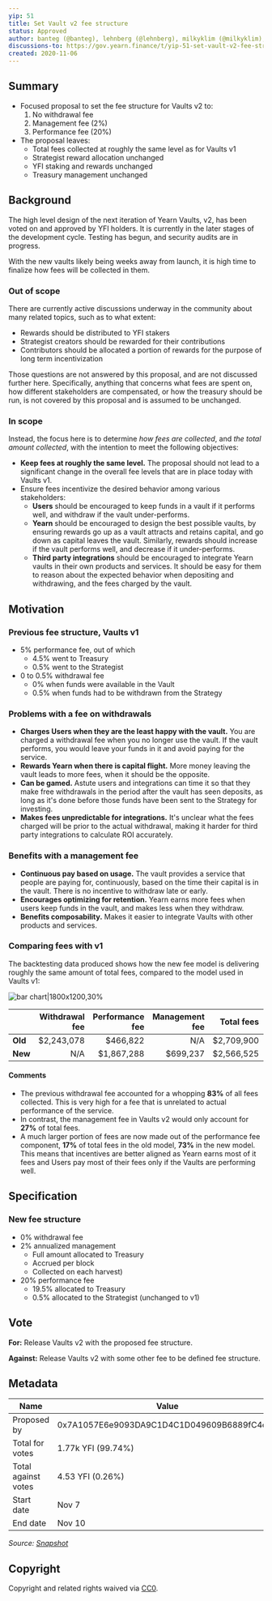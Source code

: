 ```yaml
---
yip: 51
title: Set Vault v2 fee structure
status: Approved
author: banteg (@banteg), lehnberg (@lehnberg), milkyklim (@milkyklim), tracheopteryx (@tracheopteryx)
discussions-to: https://gov.yearn.finance/t/yip-51-set-vault-v2-fee-structure/7752
created: 2020-11-06
---
```


## Summary

- Focused proposal to set the fee structure for Vaults v2 to:
  1. No withdrawal fee
  2. Management fee (2%)
  3. Performance fee (20%)
- The proposal leaves:
  - Total fees collected at roughly the same level as for Vaults v1
  - Strategist reward allocation unchanged
  - YFI staking and rewards unchanged
  - Treasury management unchanged

## Background

The high level design of the next iteration of Yearn Vaults, v2, has been voted on and approved by YFI holders. It is currently in the later stages of the development cycle. Testing has begun, and security audits are in progress.

With the new vaults likely being weeks away from launch, it is high time to finalize how fees will be collected in them.

### Out of scope

There are currently active discussions underway in the community about many related topics, such as to what extent:

- Rewards should be distributed to YFI stakers
- Strategist creators should be rewarded for their contributions
- Contributors should be allocated a portion of rewards for the purpose of long term incentivization

Those questions are not answered by this proposal, and are not discussed further here. Specifically, anything that concerns what fees are spent on, how different stakeholders are compensated, or how the treasury should be run, is not covered by this proposal and is assumed to be unchanged.

### In scope

Instead, the focus here is to determine _how fees are collected_, and _the total amount collected_, with the intention to meet the following objectives:

- **Keep fees at roughly the same level.** The proposal should not lead to a significant change in the overall fee levels that are in place today with Vaults v1.
- Ensure fees incentivize the desired behavior among various stakeholders:
  - **Users** should be encouraged to keep funds in a vault if it performs well, and withdraw if the vault under-performs.
  - **Yearn** should be encouraged to design the best possible vaults, by ensuring rewards go up as a vault attracts and retains capital, and go down as capital leaves the vault. Similarly, rewards should increase if the vault performs well, and decrease if it under-performs.
  - **Third party integrations** should be encouraged to integrate Yearn vaults in their own products and services. It should be easy for them to reason about the expected behavior when depositing and withdrawing, and the fees charged by the vault.

## Motivation

### Previous fee structure, Vaults v1

- 5% performance fee, out of which
  - 4.5% went to Treasury
  - 0.5% went to the Strategist
- 0 to 0.5% withdrawal fee
  - 0% when funds were available in the Vault
  - 0.5% when funds had to be withdrawn from the Strategy

### Problems with a fee on withdrawals

- **Charges Users when they are the least happy with the vault.** You are charged a withdrawal fee when you no longer use the vault. If the vault performs, you would leave your funds in it and avoid paying for the service.
- **Rewards Yearn when there is capital flight.** More money leaving the vault leads to more fees, when it should be the opposite.
- **Can be gamed.** Astute users and integrations can time it so that they make free withdrawals in the period after the vault has seen deposits, as long as it's done before those funds have been sent to the Strategy for investing.
- **Makes fees unpredictable for integrations.** It's unclear what the fees charged will be prior to the actual withdrawal, making it harder for third party integrations to calculate ROI accurately.

### Benefits with a management fee

- **Continuous pay based on usage.** The vault provides a service that people are paying for, continuously, based on the time their capital is in the vault. There is no incentive to withdraw late or early.
- **Encourages optimizing for retention.** Yearn earns more fees when users keep funds in the vault, and makes less when they withdraw.
- **Benefits composability.** Makes it easier to integrate Vaults with other products and services.

### Comparing fees with v1

The backtesting data produced shows how the new fee model is delivering roughly the same amount of total fees, compared to the model used in Vaults v1:

![bar chart|1800x1200,30%](assets/yip-51/figure1.png)

|         | Withdrawal fee | Performance fee | Management fee |  Total fees |    % |
| ------- | -------------: | --------------: | -------------: | ----------: | ---: |
| **Old** |    \$2,243,078 |       \$466,822 |            N/A | \$2,709,900 | 100% |
| **New** |            N/A |     \$1,867,288 |      \$699,237 | \$2,566,525 |  95% |

#### Comments

- The previous withdrawal fee accounted for a whopping **83%** of all fees collected. This is very high for a fee that is unrelated to actual performance of the service.
- In contrast, the management fee in Vaults v2 would only account for **27%** of total fees.
- A much larger portion of fees are now made out of the performance fee component, **17%** of total fees in the old model, **73%** in the new model. This means that incentives are better aligned as Yearn earns most of it fees and Users pay most of their fees only if the Vaults are performing well.

## Specification

### New fee structure

- 0% withdrawal fee
- 2% annualized management
  - Full amount allocated to Treasury
  - Accrued per block
  - Collected on each harvest)
- 20% performance fee
  - 19.5% allocated to Treasury
  - 0.5% allocated to the Strategist (unchanged to v1)

## Vote

**For:** Release Vaults v2 with the proposed fee structure.

**Against:** Release Vaults v2 with some other fee to be defined fee structure.

## Metadata

| Name                | Value                                      |
| ------------------- | ------------------------------------------ |
| Proposed by         | 0x7A1057E6e9093DA9C1D4C1D049609B6889fC4c67 |
| Total for votes     | 1.77k YFI (99.74%)                         |
| Total against votes | 4.53 YFI (0.26%)                           |
| Start date          | Nov 7                                      |
| End date            | Nov 10                                     |

_Source: [Snapshot](https://snapshot.page/#/yearn/proposal/QmSaYHR97LDMDvg9xeTfdNZw6aqL9njxBKM6JVFtCYxKvB)_

## Copyright

Copyright and related rights waived via [CC0](https://creativecommons.org/publicdomain/zero/1.0/).
